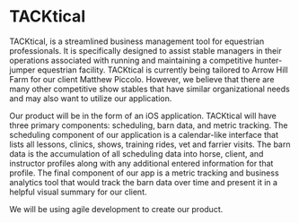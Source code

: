 # TACKtical

TACKtical, is a streamlined business management tool for equestrian professionals. It is specifically designed to assist stable managers in their operations associated with running and maintaining a competitive hunter-jumper equestrian facility. TACKtical is currently being tailored to Arrow Hill Farm for our client Matthew Piccolo. However, we believe that there are many other competitive show stables that have similar organizational needs and may also want to utilize our application.


Our product will be in the form of an iOS application. TACKtical will have three primary components: scheduling, barn data, and metric tracking. The scheduling component of our application is a calendar-like interface that lists all lessons, clinics, shows, training rides, vet and farrier visits. The barn data is the accumulation of all scheduling data into horse, client, and instructor profiles along with any additional entered information for that profile. The final component of our app is a metric tracking and business analytics tool that would track the barn data over time and present it in a helpful visual summary for our client. 


We will be using agile development to create our product.
